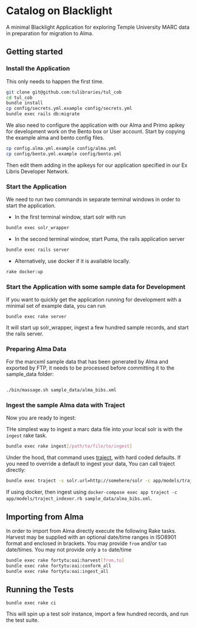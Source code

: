 # Catalog on Blacklight

A minimal Blacklight Application for exploring Temple University MARC data in preparation for migration to Alma.


## Getting started

### Install the Application
This only needs to happen the first time.

```bash
git clone git@github.com:tulibraries/tul_cob
cd tul_cob
bundle install
cp config/secrets.yml.example config/secrets.yml
bundle exec rails db:migrate
```

We also need to configure the application with our Alma and Primo apikey for development work on the Bento box or User account. Start by copying the example alma and bento config files.

```bash
cp config.alma.yml.example config/alma.yml
cp config/bento.yml.example config/bento.yml
```

Then edit them adding in the apikeys for our application specified in our Ex Libris Developer Network.


### Start the Application

We need to run two commands in separate terminal windows in order to start the application.
* In the first terminal window, start solr with run
```bash
bundle exec solr_wrapper
```
* In the second terminal window, start Puma, the rails application server
```bash
bundle exec rails server
```

* Alternatively, use docker if it is available locally.
```bash
rake docker:up
```

### Start the Application with some sample data for Development

If you want to quickly get the application running for development with a minimal
set of example data, you can run

`bundle exec rake server`

It will start up solr_wrapper, ingest a few hundred sample records, and start the rails server.


### Preparing Alma Data

For the marcxml sample data that has been generated by Alma and exported by FTP, it needs to be processed before committing it to the sample_data folder:

```bash

./bin/massage.sh sample_data/alma_bibs.xml

```

### Ingest the sample Alma data with Traject

Now you are ready to ingest:

THe simplest way to ingest a marc data file into your local solr is with the `ingest` rake task.

```bash
bundle exec rake ingest[/path/to/file/to/ingest]
```

Under the hood, that command uses [traject](https://github.com/traject/traject), with hard coded defaults. If you need to override a default to ingest your data, You can call traject directly: 

```bash
bundle exec traject -s solr.url=http://somehere/solr -c app/models/traject_indexer.rb sample_data/alma_bibs.xml
```

If using docker, then ingest using `docker-compose exec app traject -c app/models/traject_indexer.rb sample_data/alma_bibs.xml`.

## Importing from Alma

In order to import from Alma directly execute the following Rake tasks. Harvest may be supplied with
an optional date/time ranges in ISO8901 format and enclosed in brackets. You may provide `from` and/or `ta`o
date/times. You may not provide only a `to` date/time

```bash
bundle exec rake fortytu:oai:harvest[from,to]
bundle exec rake fortytu:oai:conform_all
bundle exec rake fortytu:oai:ingest_all
```

## Running the Tests


`bundle exec rake ci`

This will spin up a test solr instance, import a few hundred records, and run the test suite.
